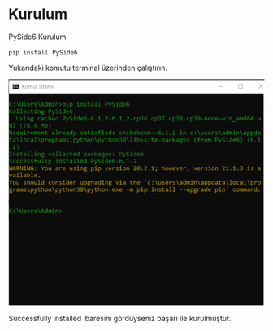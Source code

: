 # Kurulum

PySide6 Kurulum

```text
pip install PySide6
```

Yukarıdaki komutu terminal üzerinden çalıştırın.

![](.gitbook/assets/ekran-alintisi.png)

Successfully installed ibaresini gördüyseniz başarı ile kurulmuştur.



